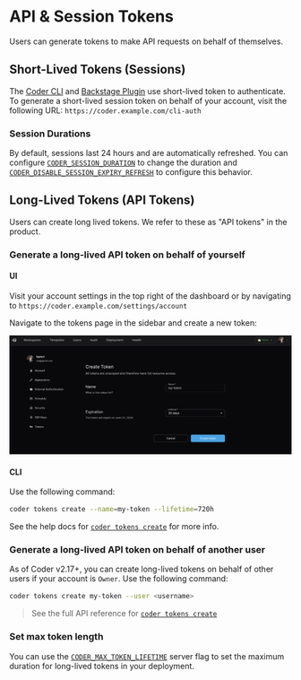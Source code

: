 # API & Session Tokens

Users can generate tokens to make API requests on behalf of themselves.

## Short-Lived Tokens (Sessions)

The [Coder CLI](../../install/cli.md) and
[Backstage Plugin](https://github.com/coder/backstage-plugins) use short-lived
token to authenticate. To generate a short-lived session token on behalf of your
account, visit the following URL: `https://coder.example.com/cli-auth`

### Session Durations

By default, sessions last 24 hours and are automatically refreshed. You can
configure
[`CODER_SESSION_DURATION`](../../reference/cli/server.md#--session-duration) to
change the duration and
[`CODER_DISABLE_SESSION_EXPIRY_REFRESH`](../../reference/cli/server.md#--disable-session-expiry-refresh)
to configure this behavior.

## Long-Lived Tokens (API Tokens)

Users can create long lived tokens. We refer to these as "API tokens" in the
product.

### Generate a long-lived API token on behalf of yourself

<div class="tabs">

#### UI

Visit your account settings in the top right of the dashboard or by navigating
to `https://coder.example.com/settings/account`

Navigate to the tokens page in the sidebar and create a new token:

![Create an API token](../../images/admin/users/create-token.png)

#### CLI

Use the following command:

```sh
coder tokens create --name=my-token --lifetime=720h
```

See the help docs for
[`coder tokens create`](../../reference/cli/tokens_create.md) for more info.

</div>

### Generate a long-lived API token on behalf of another user

As of Coder v2.17+, you can create long-lived tokens on behalf of other users if
your account is `Owner`. Use the following command:

```sh
coder tokens create my-token --user <username>
```

> See the full API reference for
> [`coder tokens create`](../../reference/cli/tokens_create.md)

### Set max token length

You can use the
[`CODER_MAX_TOKEN_LIFETIME`](https://coder.com/docs/reference/cli/server#--max-token-lifetime)
server flag to set the maximum duration for long-lived tokens in your
deployment.
